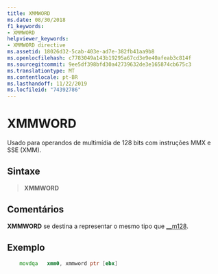 ```yaml
---
title: XMMWORD
ms.date: 08/30/2018
f1_keywords:
- XMMWORD
helpviewer_keywords:
- XMMWORD directive
ms.assetid: 18026d32-5cab-403e-ad7e-382fb41aa9b8
ms.openlocfilehash: c7783049a143b19295a67cd3e9e40afeab3c814f
ms.sourcegitcommit: 9ee5df398bfd30a42739632de3e165874cb675c3
ms.translationtype: MT
ms.contentlocale: pt-BR
ms.lasthandoff: 11/22/2019
ms.locfileid: "74392786"
---
```

# <a name="xmmword"></a>XMMWORD

Usado para operandos de multimídia de 128 bits com instruções MMX e SSE (XMM).

## <a name="syntax"></a>Sintaxe

> **XMMWORD**

## <a name="remarks"></a>Comentários

**XMMWORD** se destina a representar o mesmo tipo que [__m128](../../cpp/m128.md).

## <a name="example"></a>Exemplo

```asm
    movdqa   xmm0, xmmword ptr [ebx]
```
